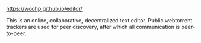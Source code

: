https://woohp.github.io/editor/

This is an online, collaborative, decentralized text editor. Public webtorrent trackers are used for peer discovery, after which all communication is peer-to-peer.
